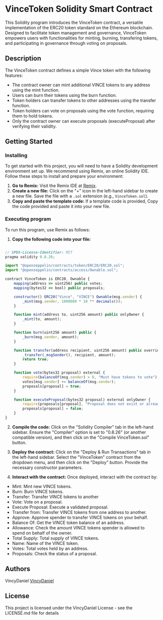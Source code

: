 # VinceToken Solidity Smart Contract

This Solidity program introduces the VinceToken contract, a versatile implementation of the ERC20 token standard on the Ethereum blockchain. Designed to facilitate token management and governance, VinceToken empowers users with functionalities for minting, burning, transfering tokens, and participating in governance through voting on proposals.

## Description

The VinceToken contract defines a simple Vince token with the following features:
- The contract owner can mint additional VINCE tokens to any address using the mint function.
- Users can burn their tokens using the burn function.
- Token holders can transfer tokens to other addresses using the transfer function.
- Token holders can vote on proposals using the vote function, requiring them to hold tokens.
- Only the contract owner can execute proposals (executeProposal) after verifying their validity.

## Getting Started

### Installing

To get started with this project, you will need to have a Solidity development environment set up. We recommend using Remix, an online Solidity IDE. Follow these steps to install and prepare your environment:

1. **Go to Remix:** Visit the Remix IDE at [Remix](https://remix.ethereum.org/).
2. **Create a new file:** Click on the "+" icon in the left-hand sidebar to create a new file. Save the file with a `.sol` extension (e.g., `VinceToken.sol`).
3. **Copy and paste the template code:** If a template code is provided, Copy the code provided and paste it into your new file.

### Executing program

To run this program, use Remix as follows:

1. **Copy the following code into your file:**

```javascript

// SPDX-License-Identifier: MIT
pragma solidity 0.8.26;

import "@openzeppelin/contracts/token/ERC20/ERC20.sol";
import "@openzeppelin/contracts/access/Ownable.sol";

contract VinceToken is ERC20, Ownable {
    mapping(address => uint256) public votes;
    mapping(bytes32 => bool) public proposals;

    constructor() ERC20("Vince", "VINCE") Ownable(msg.sender) {
        _mint(msg.sender, 1000000 * 10 ** decimals());
    }

    function mint(address to, uint256 amount) public onlyOwner {
        _mint(to, amount);
    }

    function burn(uint256 amount) public {
        _burn(msg.sender, amount);
    }

    function transfer(address recipient, uint256 amount) public override returns (bool) {
        _transfer(_msgSender(), recipient, amount);
        return true;
    }

    function vote(bytes32 proposal) external {
        require(balanceOf(msg.sender) > 0, "Must have tokens to vote");
        votes[msg.sender] += balanceOf(msg.sender);
        proposals[proposal] = true;
    }

    function executeProposal(bytes32 proposal) external onlyOwner {
        require(proposals[proposal], "Proposal does not exist or already executed");
        proposals[proposal] = false; 
    }
}

```

2. **Compile the code:** Click on the "Solidity Compiler" tab in the left-hand sidebar. Ensure the "Compiler" option is set to "0.8.26" (or another compatible version), and then click on the "Compile VinceToken.sol" button.

3. **Deploy the contract:** Click on the "Deploy & Run Transactions" tab in the left-hand sidebar. Select the "VinceToken" contract from the dropdown menu, and then click on the "Deploy" button. Provide the necessary constructor parameters.

4. **Interact with the contract:** Once deployed, interact with the contract by:
- Mint: Mint new VINCE tokens.
- Burn: Burn VINCE tokens.
- Transfer: Transfer VINCE tokens to another
- Vote: Vote on a proposal.
- Execute Proposal: Execute a validated proposal.
- Transfer from: Transfer VINCE tokens from one address to another.
- Approve: Approve spender to transfer VINCE tokens on your behalf.
- Balance Of: Get the VINCE token balance of an address.
- Allowance: Check the amount VINCE tokens spender is allowed to spend on behalf of the owner.
- Total Supply: Total supply of VINCE tokens.
- Name: Name of the VINCE token.
- Votes: Total votes held by an address.
- Proposals: Check the status of a proposal.

## Authors

VincyDaniel 
[VincyDaniel](https://www.linkedin.com/in/vince-daniel-del-rosario-815a11205/)

## License

This project is licensed under the VincyDaniel License - see the LICENSE.md file for details
